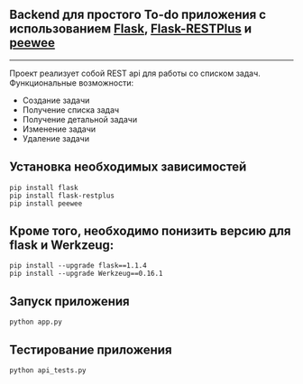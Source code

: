 ## Backend для простого To-do приложения с использованием [Flask](https://flask.palletsprojects.com/), [Flask-RESTPlus](https://flask-restplus.readthedocs.io/en/stable/index.html) и [peewee](http://docs.peewee-orm.com/)

---

Проект реализует собой REST api для работы со списком задач.
Функциональные возможности:
* Создание задачи
* Получение списка задач
* Получение детальной задачи
* Изменение задачи
* Удаление задачи


## Установка необходимых зависимостей

```
pip install flask
pip install flask-restplus
pip install peewee

```

## Кроме того, необходимо понизить версию для flask и Werkzeug:

```
pip install --upgrade flask==1.1.4
pip install --upgrade Werkzeug==0.16.1
```

## Запуск приложения

```
python app.py

```

## Тестирование приложения

```
python api_tests.py
```
